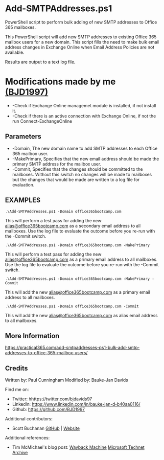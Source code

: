 # Add-SMTPAddresses.ps1
PowerShell script to perform bulk adding of new SMTP addresses to Office 365 mailboxes.

This PowerShell script will add new SMTP addresses to existing Office 365 mailbox users for a new domain. This script fills the need to make bulk email address changes in Exchange Online when Email Address Policies are not available.

Results are output to a text log file.

# Modifications made by me [(BJD1997)](https://github.com/BJD1997)

- -Check if Exchange Online managemet module is installed, if not install it.
- -Check if there is an active connection with Exchange Online, if not the run Connect-ExchangeOnline

## Parameters

- -Domain, The new domain name to add SMTP addresses to each Office 365 mailbox user.
- -MakePrimary, Specifies that the new email address should be made the primary SMTP address for the mailbox user.
- -Commit, Specifies that the changes should be committed to the mailboxes. Without this switch no changes will be made to mailboxes but the changes that would be made are written to a log file for evaluation.

## EXAMPLES
```
.\Add-SMTPAddresses.ps1 -Domain office365bootcamp.com
```
This will perform a test pass for adding the new alias@office365bootcamp.com as a secondary email address
to all mailboxes. Use the log file to evaluate the outcome before you re-run with the -Commit switch.

```
.\Add-SMTPAddresses.ps1 -Domain office365bootcamp.com -MakePrimary
```
This will perform a test pass for adding the new alias@office365bootcamp.com as a primary email address
to all mailboxes. Use the log file to evaluate the outcome before you re-run with the -Commit switch.

```
.\Add-SMTPAddresses.ps1 -Domain office365bootcamp.com -MakePrimary -Commit
```
This will add the new alias@office365bootcamp.com as a primary email address
to all mailboxes.

```
.\Add-SMTPAddresses.ps1 -Domain office365bootcamp.com -Commit
```
This will add the new alias@office365bootcamp.com as alias email address
to all mailboxes.

## More Information
https://practical365.com/add-smtpaddresses-ps1-bulk-add-smtp-addresses-to-office-365-mailbox-users/

## Credits
Written by: Paul Cunningham
Modified by: Bauke-Jan Davids

Find me on:

* Twitter:	hhttps://twitter.com/bjdavids97
* LinkedIn:	https://www.linkedin.com/in/bauke-jan-d-b40aa0116/
* Github:	https://github.com/BJD1997


Additional contributors:
- Scott Buchanan [GitHub](https://github.com/scottsb) | [Website](https://buchanan.works/)

Additional references:

- Tim McMichael's blog post: [Wayback Machine](https://web.archive.org/web/20160115155810/http://blogs.technet.com/b/timmcmic/archive/2015/05/17/office-365-bulk-update-email-addresses.aspx) [Microsoft Technet Archive](https://docs.microsoft.com/nl-nl/archive/blogs/timmcmic/office-365-bulk-update-email-addresses)
